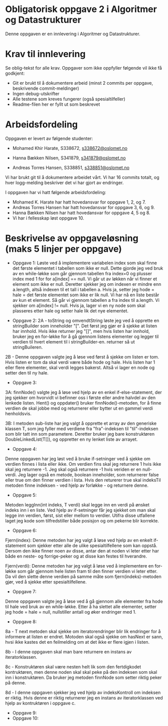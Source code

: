 # Obligatorisk oppgave 2 i Algoritmer og Datastrukturer

Denne oppgaven er en innlevering i Algoritmer og Datastrukturer. 

# Krav til innlevering

Se oblig-tekst for alle krav. Oppgaver som ikke oppfyller følgende vil ikke få godkjent:

* Git er brukt til å dokumentere arbeid (minst 2 commits per oppgave, beskrivende commit-meldinger)	
* Ingen debug-utskrifter
* Alle testene som kreves fungerer (også spesialtilfeller)
* Readme-filen her er fyllt ut som beskrevet

# Arbeidsfordeling

Oppgaven er levert av følgende studenter:

* Mohamed Khir Harate, S338672, s338672@oslomet.no

* Hanna Bækken Nilsen, S341879, s341879@oslomet.no

* Andreas Torres Hansen, S338851, s338851@oslomet.no


Vi har brukt git til å dokumentere arbeidet vårt. Vi har 16 commits totalt, og hver logg-melding beskriver det vi har gjort av endringer.

I oppgaven har vi hatt følgende arbeidsfordeling:
* Mohamed K. Harate har hatt hovedansvar for oppgave 1, 2, og 7. 
* Andreas Torres Hansen har hatt hovedansvar for oppgave 3, 6, og 9. 
* Hanna Bækken Nilsen har hatt hovedansvar for oppgave 4, 5 og 8. 
* Vi har i fellesskap løst oppgave 10. 

# Beskrivelse av oppgaveløsning (maks 5 linjer per oppgave)

* Oppgave 1: Løste ved å implementere variabelen index som skal finne det første elementet i tabellen 
som ikke er null. Dette gjorde jeg ved bruk av en while-løkke som går gjennom tabellen fra index=0 og plusser 
index med 1 for for a[index] == null. Vi går ut av løkken når vi finner et element som ikke er null. Deretter sjekker 
jeg om indexen er mindre enn a.length, altså indexen til et tall i tabellen a. Hvis ja, setter jeg hode = hale = det
første elementet som ikke er lik null. Vi har nå en liste består av kun et element. Så går vi gjennom tabellen a fra index
til a.length. Vi sjekker om a[index] != null. Hvis ja, lager vi en ny node som skal plasseres etter hale og setter hale 
lik det nye elementet.
        
                                                          
* Oppgave 2: 
2A - toString og omvendtString løste jeg ved å opprette en stringBuilder som inneholder "[". Det først jeg gjør er
å sjekke at listen har innhold. Hvis ikke returner jeg "[]", men hvis listen har innhold, bruker jeg en for-løkke
for å gå gjennom listens elementer og legger til verdien til hvert element til i stringBuilder-en. returner så ut stringBuileren. 


2B - Denne oppgaven valgte jeg å løse ved først å sjekke om listen er tom. Hvis listen er tom da skal verdi være
både hode og hale. Hvis listen har 1 eller flere elementer, skal verdi legges bakerst. Altså vi lager en node og setter 
den til ny hale.



* Oppgave 3:

3A:
finnNode() valgte jeg å løse ved hjelp av en enkel if-else-statement, der jeg sjekker om hvorvidt vi befinner oss i første eller
andre halvdel av den lenkede listen. Hent() og oppdater() bruker finnNode()-metoden, for å finne verdien de skal jobbe med og returnerer eller bytter
ut en gammel verdi henholdsvis.

3B:
I metoden sub-liste har jeg valgt å opprette et array av den generiske klassen T, som jeg fyller med verdiene
fra "fra"-indeksen til "til"-indeksen som blir tatt inn som parametere. Deretter bruker jeg bare konstruktøren 
DoubleLinkedList(T[]), og oppretter en ny lenket liste av arrayet.

* Oppgave 4:

Denne oppgaven har jeg løst ved å bruke if-setninger ved å sjekke om verdien finnes i lista eller ikke. Om verdien fins skal jeg returnere 1
hvis ikke skal jeg returnere -1. Jeg skal også returnere -1 hvis veriden er en null-verdi. Jeg lager også en metode, boolean inneholder, som 
returnerer false eller true om den finner verdien i lista. Hvis den returerer true skal indeksTil metoden 
finne indeksen - ved hjelp av forløkke - og returnere denne.


* Oppgave 5:

Metoden leggInn(int indeks, T verdi) skal legge inn en verdi på ønsket indeks inn i en liste. Ved hjelp av if-setninger får jeg sjekket om 
man skal legge inn verdien, først, sist eller mellom to verdier. Utifra disse utfallene laget jeg kode som tilfredstiller både posisjon og 
om pekerne blir korrekte.  


* Oppgave 6:

Fjern(index):
Denne metoden har jeg valgt å løse ved hjelp av en enkelt if-statement som sjekker etter alle de ulike spesialtilfellene
som kan oppstå. Dersom den ikke finner noen av disse, antar den at noden vi leter etter har både en neste- og forrige-peker 
og at disse kan festes til hverandre.

Fjern(verdi): 
Denne metoden har jeg valgt å løse ved å implementere en for-løkke som går gjennom hele listen fram til den finner verdien vi leter etter.
Da vil den slette denne verdien på samme måte som fjern(indeks)-metoden gjør, ved å sjekke etter spesialtilfellene.

* Oppgave 7:

Denne oppgaven valgte jeg å løse ved å gå gjennom alle elementer fra hode til hale 
ved bruk av en while-løkke. Etter å ha slettet alle elementer, setter jeg hode = hale = null, 
nullstiller antall og øker endringer med 1. 

* Oppgave 8:

8a - T next metoden skal sjekke om iteratorendringer blir lik endringer for å informere at listen er endret. 
Motoden skal også sjekke om hasNext er sann, hvsi ikke kastes det en feilmelding om at det ikke er flere igjen i listen. 

8b - I denne oppgaven skal man bare returnere en instans av iteratorklassen.

8c - Konstruktøren skal være nesten helt lik som den fertdigkodet kontruktøren, men denne noden skal 
skal peke på den indeksen som skal inn i konstruktøren. Da bruker jeg metoden finnNode som setter riktig peker på 
denne. 

8d - I denne oppgaven sjekker jeg ved hjelp av indeksKontroll om indeksen er riktig. Hvis denne er riktig 
returnerer jeg en instans av iteratorklassen ved hjelp av kontruktøren i oppgave c. 

* Oppgave 9:
* Oppgave 10:
